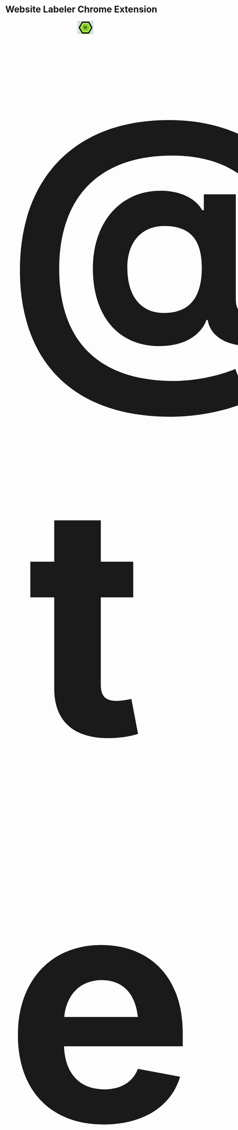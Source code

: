 # Website Labeler Chrome Extension

<div style="text-align: center;">
  <img src="logo.png" alt="Tech Unsatisfied Logo" id="logo" style="display: inline-block; margin: 0 auto 20px; width: 50px; height: auto;"> <!-- Make sure to replace this with the correct path to your logo -->
  <div style="font-size: 1000px; font-weight: bold;">@techunsatisfied</div>

</div>


## Overview of the Project

In today’s digital world, we often find ourselves navigating a vast array of websites for various purposes, whether for research, work, or personal interest. However, keeping track of important websites can be challenging. Users frequently struggle to organize their bookmarks, leading to cluttered browsers and wasted time searching for previously visited sites.

### Problem Statement

- **Information Overload**: Users often visit many sites and may forget the importance or purpose of each.
- **Disorganized Bookmarks**: Traditional bookmarking systems often lack categorization, making it difficult to retrieve specific sites quickly.
- **Time Wasted Searching**: The inability to easily find important websites can lead to frustration and decreased productivity.

### Our Solution

The **Website Labeler Chrome Extension** addresses these challenges by providing a simple and effective way to label and categorize websites. With our extension, users can:

- **Label Websites**: Assign custom labels (like "Important" or "Research") to websites, making it easier to remember their significance.
- **Save Current Websites**: Quickly save the currently active website with a user-defined label, streamlining the process of organizing resources.
- **Easily Manage Saved Links**: View all saved websites in one place, and delete any that are no longer needed.

By enhancing how users manage their online resources, the Website Labeler Chrome Extension improves productivity and helps maintain a more organized digital workspace.

## Features

- **Labeling System**: Save websites with custom labels.
- **Current Website Save**: Quickly save the currently active website.
- **Delete Links**: Remove any saved link easily.
- **User-Friendly Interface**: A simple and interactive UI for managing saved websites.

## Screenshots



![image](https://github.com/user-attachments/assets/733ab431-2aff-47c0-8622-d33f785c005f)

